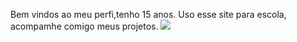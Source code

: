 Bem vindos ao meu perfi,tenho 15 anos.
Uso esse site para escola, acompamhe comigo meus projetos.
![](https://media1.tenor.com/m/PsrWFMf1a2oAAAAC/edwestwick-imchuckbass.gif)
